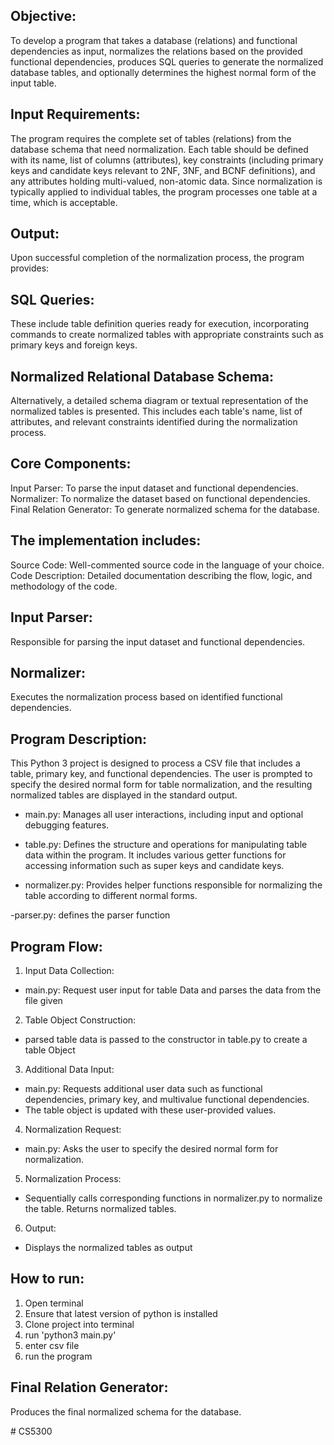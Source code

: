 ## Objective: 
To develop a program that takes a database (relations) and functional dependencies as input, normalizes the relations based on the provided functional dependencies, produces SQL queries to generate the normalized database tables, and optionally determines the highest normal form of the input table.

## Input Requirements:
The program requires the complete set of tables (relations) from the database schema that need normalization. Each table should be defined with its name, list of columns (attributes), key constraints (including primary keys and candidate keys relevant to 2NF, 3NF, and BCNF definitions), and any attributes holding multi-valued, non-atomic data. Since normalization is typically applied to individual tables, the program processes one table at a time, which is acceptable.

## Output:
Upon successful completion of the normalization process, the program provides:

## SQL Queries: 
These include table definition queries ready for execution, incorporating commands to create normalized tables with appropriate constraints such as primary keys and foreign keys.

## Normalized Relational Database Schema: 
Alternatively, a detailed schema diagram or textual representation of the normalized tables is presented. This includes each table's name, list of attributes, and relevant constraints identified during the normalization process.
## Core Components:
Input Parser: To parse the input dataset and functional dependencies.
Normalizer: To normalize the dataset based on functional dependencies.
Final Relation Generator: To generate normalized schema for the database.

## The implementation includes:
Source Code: Well-commented source code in the language of your choice.
Code Description: Detailed documentation describing the flow, logic, and methodology of the code.

## Input Parser: 
Responsible for parsing the input dataset and functional dependencies.

## Normalizer:
Executes the normalization process based on identified functional dependencies.

## Program Description:
This Python 3 project is designed to process a CSV file that includes a table, primary key, and functional dependencies. The user is prompted to specify the desired normal form for table normalization, and the resulting normalized tables are displayed in the standard output.

- main.py: Manages all user interactions, including input and optional debugging features.

- table.py: Defines the structure and operations for manipulating table data within the program. It includes various getter functions for accessing information such as super keys and candidate keys.

- normalizer.py: Provides helper functions responsible for normalizing the table according to different normal forms.

-parser.py: defines the parser function

## Program Flow:

1. Input Data Collection:
- main.py: Request user input for table Data and parses the data from the file given

2. Table Object Construction:
- parsed table data is passed to the constructor in table.py to create a table Object

3. Additional Data Input:

- main.py: Requests additional user data such as functional dependencies, primary key, and multivalue functional dependencies.
- The table object is updated with these user-provided values.

4. Normalization Request:
- main.py: Asks the user to specify the desired normal form for normalization.

5. Normalization Process:
- Sequentially calls corresponding functions in normalizer.py to normalize the table.
Returns normalized tables.

6. Output:
- Displays the normalized tables as output

## How to run:
1. Open terminal
2. Ensure that latest version of python is installed
3. Clone project into terminal 
4. run 'python3 main.py'
5. enter csv file 
6. run the program
## Final Relation Generator:
Produces the final normalized schema for the database.

#   C S 5 3 0 0 
 
 
